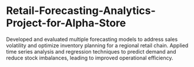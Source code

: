 # Retail-Forecasting-Analytics-Project-for-Alpha-Store
Developed and evaluated multiple forecasting models to address sales volatility and optimize inventory planning for a regional retail chain. Applied time series analysis and regression techniques to predict demand and reduce stock imbalances, leading to improved operational efficiency.
